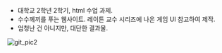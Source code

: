 - 대학교 2학년 2학기, html 수업 과제.
- 수수께끼를 푸는 웹사이트. 레이튼 교수 시리즈에 나온 게임 UI 참고하여 제작.
- 엄청난 건 아니지만, 대단한 결과물.

![git_pic2](https://github.com/user-attachments/assets/8d4a6629-f036-4eaa-9342-cb94d449ce60)
